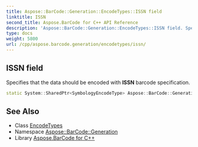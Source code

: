 ```yaml
---
title: Aspose::BarCode::Generation::EncodeTypes::ISSN field
linktitle: ISSN
second_title: Aspose.BarCode for C++ API Reference
description: 'Aspose::BarCode::Generation::EncodeTypes::ISSN field. Specifies that the data should be encoded with ISSN barcode specification in C++.'
type: docs
weight: 5800
url: /cpp/aspose.barcode.generation/encodetypes/issn/
---
```

## ISSN field


Specifies that the data should be encoded with **ISSN** barcode specification.

```cpp
static System::SharedPtr<SymbologyEncodeType> Aspose::BarCode::Generation::EncodeTypes::ISSN
```

## See Also

* Class [EncodeTypes](../)
* Namespace [Aspose::BarCode::Generation](../../)
* Library [Aspose.BarCode for C++](../../../)
